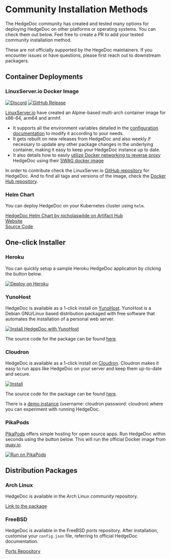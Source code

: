 # Community Installation Methods

The HedgeDoc community has created and tested many options for deploying HedgeDoc on other platforms or operating systems.
You can check them out below. Feel free to create a PR to add your tested community installation method.

These are not officially supported by the HegeDoc maintainers. If you encounter issues or have questions, please first reach out to downstream packagers.

## Container Deployments

### LinuxServer.io Docker Image

[![Discord](https://img.shields.io/discord/354974912613449730.svg?color=94398d&labelColor=555555&logoColor=ffffff&style=for-the-badge&label=Discord&logo=discord)](https://discord.gg/YWrKVTn "realtime support / chat with the community and the team.")
[![GitHub Release](https://img.shields.io/github/release/linuxserver/docker-hedgedoc.svg?color=94398d&labelColor=555555&logoColor=ffffff&style=for-the-badge&logo=github)](https://github.com/linuxserver/docker-hedgedoc/releases)

[LinuxServer.io](https://linuxserver.io) have created an Alpine-based multi-arch container image for x86-64, arm64 and armhf.

- It supports all the environment variables detailed in the [configuration documentation](../configuration.md) to modify it according to your needs.
- It gets rebuilt on new releases from HedgeDoc and also weekly if necessary to update any other package changes in the underlying container, making it easy to keep your HedgeDoc instance up to date.
- It also details how to easily [utilize Docker networking to reverse proxy](https://github.com/linuxserver/docker-hedgedoc/#application-setup) HedgeDoc using their [SWAG docker image](https://github.com/linuxserver/docker-swag)

In order to contribute check the LinuxServer.io [GitHub repository](https://github.com/linuxserver/docker-hedgedoc/) for HedgeDoc.
And to find all tags and versions of the image, check the [Docker Hub repository](https://hub.docker.com/r/linuxserver/hedgedoc).


### Helm Chart

You can deploy HedgeDoc on your Kubernetes cluster using `helm`.

[HedgeDoc Helm Chart by nicholaswilde on Artifact Hub](https://artifacthub.io/packages/helm/nicholaswilde/hedgedoc)  
[Website](https://nicholaswilde.github.io/helm-charts/)  
[Source Code](https://github.com/nicholaswilde/helm-charts/tree/main/charts/hedgedoc)

## One-click Installer

### Heroku

You can quickly setup a sample Heroku HedgeDoc application by clicking the button
below.

[![Deploy on Heroku](https://www.herokucdn.com/deploy/button.svg)](https://heroku.com/deploy?template=https://github.com/hedgedoc/hedgedoc/tree/master)

### YunoHost

HedgeDoc is available as a 1-click install on [YunoHost](https://yunohost.org/).  YunoHost is a Debian GNU/Linux based distribution packaged with free software that automates the installation of a personal web server.

[![Install HedgeDoc with YunoHost](https://install-app.yunohost.org/install-with-yunohost.svg)](https://install-app.yunohost.org/?app=hedgedoc)

The source code for the package can be found [here](https://github.com/YunoHost-Apps/hedgedoc_ynh).

### Cloudron

HedgeDoc is available as a 1-click install on [Cloudron](https://cloudron.io).  Cloudron makes it easy to run apps like HedgeDoc on your server and keep them up-to-date and secure.

[![Install](https://cloudron.io/img/button.svg)](https://cloudron.io/button.html?app=io.hackmd.cloudronapp)

The source code for the package can be found [here](https://git.cloudron.io/cloudron/codimd-app).

There is a [demo instance](https://my.demo.cloudron.io) (username: cloudron password: cloudron) where
you can experiment with running HedgeDoc.

### PikaPods

[PikaPods](https://www.pikapods.com/) offers simple hosting for open source apps. Run HedgeDoc within seconds
using the button below. This will run the official Docker image from [quay.io](https://quay.io/repository/hedgedoc/hedgedoc).

[![Run on PikaPods](https://www.pikapods.com/static/run-button.svg)](https://www.pikapods.com/pods?run=hedgedoc)

## Distribution Packages

### Arch Linux

HedgeDoc is available in the Arch Linux _community_ repository.

[Link to the package](https://archlinux.org/packages/community/any/hedgedoc/)

### FreeBSD

HedgeDoc is available in the FreeBSD _ports_ repository. After
installation, customise your `config.json` file, referring to official
HedgeDoc documentation.

[Ports Repository](https://freshports.org/www/hedgedoc)
